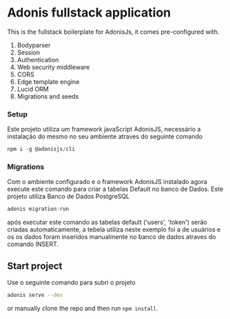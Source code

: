 # Adonis fullstack application

This is the fullstack boilerplate for AdonisJs, it comes pre-configured with.

1. Bodyparser
2. Session
3. Authentication
4. Web security middleware
5. CORS
6. Edge template engine
7. Lucid ORM
8. Migrations and seeds

### Setup

Este projeto utiliza um framework javaScript AdonisJS, necessário a instalação do mesmo no seu ambiente atraves do seguinte comando

```js
npm i -g @adonisjs/cli
```

### Migrations

Com o ambiente configurado e o framework AdonisJS instalado agora execute este comando para criar a tabelas Default no banco de Dados.
Este projeto utiliza Banco de Dados PostgreSQL

```js
adonis migration:run
```

após executar este comando as tabelas default ('users', 'token') serão criadas automaticamente, a tebela utiliza neste exemplo foi a de usuários e os os dados foram inseridos manualmente no banco de dados atraves do comando INSERT.

## Start project

Use o seguinte comando para subri o projeto

```bash
adonis serve --dev
```

or manually clone the repo and then run `npm install`.